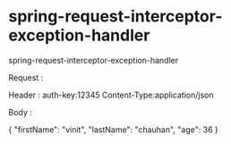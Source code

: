 # spring-request-interceptor-exception-handler
spring-request-interceptor-exception-handler

Request :

Header :
    auth-key:12345
    Content-Type:application/json

Body :

{
  "firstName": "vinit",
  "lastName": "chauhan",
  "age": 36
}
